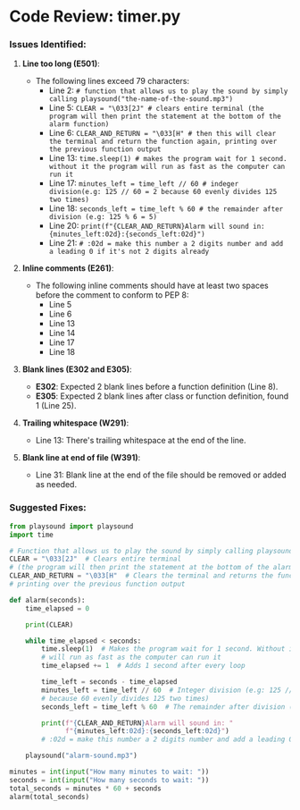 # Code Review: timer.py

### Issues Identified:

1. **Line too long (E501)**:

   - The following lines exceed 79 characters:
     - Line 2: `# function that allows us to play the sound by simply calling playsound("the-name-of-the-sound.mp3")`
     - Line 5: `CLEAR = "\033[2J" # clears entire terminal (the program will then print the statement at the bottom of the alarm function)`
     - Line 6: `CLEAR_AND_RETURN = "\033[H" # then this will clear the terminal and return the function again, printing over the previous function output`
     - Line 13: `time.sleep(1) # makes the program wait for 1 second. without it the program will run as fast as the computer can run it`
     - Line 17: `minutes_left = time_left // 60 # indeger division(e.g: 125 // 60 = 2 because 60 evenly divides 125 two times)`
     - Line 18: `seconds_left = time_left % 60 # the remainder after division (e.g: 125 % 6 = 5)`
     - Line 20: `print(f"{CLEAR_AND_RETURN}Alarm will sound in: {minutes_left:02d}:{seconds_left:02d}")`
     - Line 21: `# :02d = make this number a 2 digits number and add a leading 0 if it's not 2 digits already`

2. **Inline comments (E261)**:

   - The following inline comments should have at least two spaces before the comment to conform to PEP 8:
     - Line 5
     - Line 6
     - Line 13
     - Line 14
     - Line 17
     - Line 18

3. **Blank lines (E302 and E305)**:

   - **E302**: Expected 2 blank lines before a function definition (Line 8).
   - **E305**: Expected 2 blank lines after class or function definition, found 1 (Line 25).

4. **Trailing whitespace (W291)**:

   - Line 13: There's trailing whitespace at the end of the line.

5. **Blank line at end of file (W391)**:
   - Line 31: Blank line at the end of the file should be removed or added as needed.

### Suggested Fixes:

```python
from playsound import playsound
import time

# Function that allows us to play the sound by simply calling playsound("the-name-of-the-sound.mp3")
CLEAR = "\033[2J"  # Clears entire terminal
# (the program will then print the statement at the bottom of the alarm function)
CLEAR_AND_RETURN = "\033[H"  # Clears the terminal and returns the function again,
# printing over the previous function output

def alarm(seconds):
    time_elapsed = 0

    print(CLEAR)

    while time_elapsed < seconds:
        time.sleep(1)  # Makes the program wait for 1 second. Without it, the program
        # will run as fast as the computer can run it
        time_elapsed += 1  # Adds 1 second after every loop

        time_left = seconds - time_elapsed
        minutes_left = time_left // 60  # Integer division (e.g: 125 // 60 = 2
        # because 60 evenly divides 125 two times)
        seconds_left = time_left % 60  # The remainder after division (e.g: 125 % 60 = 5)

        print(f"{CLEAR_AND_RETURN}Alarm will sound in: "
              f"{minutes_left:02d}:{seconds_left:02d}")
        # :02d = make this number a 2 digits number and add a leading 0 if it's not 2 digits already

    playsound("alarm-sound.mp3")

minutes = int(input("How many minutes to wait: "))
seconds = int(input("How many seconds to wait: "))
total_seconds = minutes * 60 + seconds
alarm(total_seconds)
```

